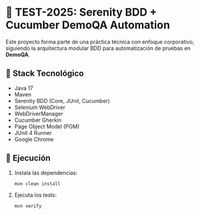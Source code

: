 # 🧪 TEST-2025: Serenity BDD + Cucumber DemoQA Automation

Este proyecto forma parte de una práctica técnica con enfoque corporativo, siguiendo la arquitectura modular BDD  para automatización de pruebas en **DemoQA**.

## 🔧 Stack Tecnológico

- Java 17
- Maven
- Serenity BDD (Core, JUnit, Cucumber)
- Selenium WebDriver
- WebDriverManager
- Cucumber Gherkin
- Page Object Model (POM)
- JUnit 4 Runner
- Google Chrome


## 🚀 Ejecución

1. Instala las dependencias:
   ```bash
   mvn clean install
2. Ejecuta los tests:
   ```bash
   mvn verify
